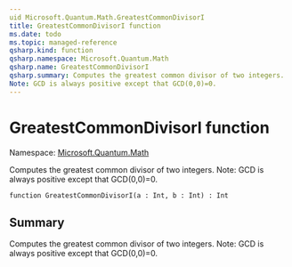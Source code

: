 ```yaml
---
uid Microsoft.Quantum.Math.GreatestCommonDivisorI
title: GreatestCommonDivisorI function
ms.date: todo
ms.topic: managed-reference
qsharp.kind: function
qsharp.namespace: Microsoft.Quantum.Math
qsharp.name: GreatestCommonDivisorI
qsharp.summary: Computes the greatest common divisor of two integers.
Note: GCD is always positive except that GCD(0,0)=0.
---
```


# GreatestCommonDivisorI function

Namespace: [Microsoft.Quantum.Math](xref:Microsoft.Quantum.Math)

Computes the greatest common divisor of two integers.
Note: GCD is always positive except that GCD(0,0)=0.
```qsharp
function GreatestCommonDivisorI(a : Int, b : Int) : Int
```

## Summary
Computes the greatest common divisor of two integers.
Note: GCD is always positive except that GCD(0,0)=0.
